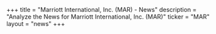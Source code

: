 +++
title = "Marriott International, Inc. (MAR) - News"
description = "Analyze the News for Marriott International, Inc. (MAR)"
ticker = "MAR"
layout = "news"
+++

